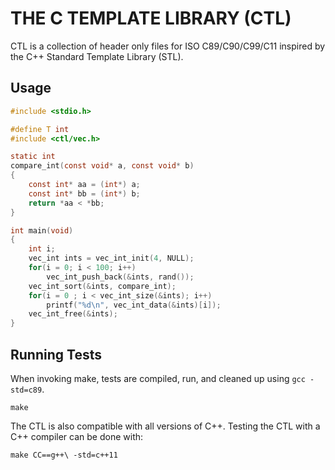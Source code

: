 # THE C TEMPLATE LIBRARY (CTL)

CTL is a collection of header only files for ISO C89/C90/C99/C11
inspired by the C++ Standard Template Library (STL).

## Usage

```C
#include <stdio.h>

#define T int
#include <ctl/vec.h>

static int
compare_int(const void* a, const void* b)
{
    const int* aa = (int*) a;
    const int* bb = (int*) b;
    return *aa < *bb;
}

int main(void)
{
    int i;
    vec_int ints = vec_int_init(4, NULL);
    for(i = 0; i < 100; i++)
        vec_int_push_back(&ints, rand());
    vec_int_sort(&ints, compare_int);
    for(i = 0 ; i < vec_int_size(&ints); i++)
        printf("%d\n", vec_int_data(&ints)[i]);
    vec_int_free(&ints);
}
```

## Running Tests

When invoking make, tests are compiled, run, and cleaned up
using `gcc -std=c89`.

    make

The CTL is also compatible with all versions of C++. Testing the CTL with a
C++ compiler can be done with:

    make CC==g++\ -std=c++11
